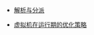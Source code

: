 

- [解析与分派](https://blog.csdn.net/u011080472/article/details/51334288)

- [虚拟机在运行期的优化策略](虚拟机在运行期的优化策略)
